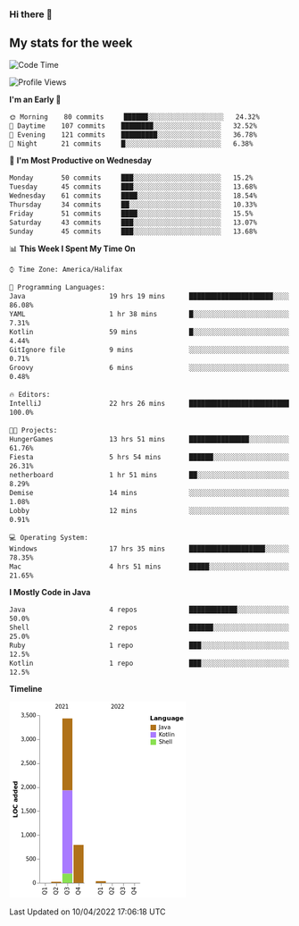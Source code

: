### Hi there 👋

## My stats for the week
<!--START_SECTION:waka-->
![Code Time](http://img.shields.io/badge/Code%20Time-170%20hrs%2021%20mins-blue)

![Profile Views](http://img.shields.io/badge/Profile%20Views-0-blue)

**I'm an Early 🐤** 

```text
🌞 Morning    80 commits     ██████░░░░░░░░░░░░░░░░░░░   24.32% 
🌆 Daytime    107 commits    ████████░░░░░░░░░░░░░░░░░   32.52% 
🌃 Evening    121 commits    █████████░░░░░░░░░░░░░░░░   36.78% 
🌙 Night      21 commits     █░░░░░░░░░░░░░░░░░░░░░░░░   6.38%

```
📅 **I'm Most Productive on Wednesday** 

```text
Monday       50 commits     ███░░░░░░░░░░░░░░░░░░░░░░   15.2% 
Tuesday      45 commits     ███░░░░░░░░░░░░░░░░░░░░░░   13.68% 
Wednesday    61 commits     ████░░░░░░░░░░░░░░░░░░░░░   18.54% 
Thursday     34 commits     ██░░░░░░░░░░░░░░░░░░░░░░░   10.33% 
Friday       51 commits     ████░░░░░░░░░░░░░░░░░░░░░   15.5% 
Saturday     43 commits     ███░░░░░░░░░░░░░░░░░░░░░░   13.07% 
Sunday       45 commits     ███░░░░░░░░░░░░░░░░░░░░░░   13.68%

```


📊 **This Week I Spent My Time On** 

```text
⌚︎ Time Zone: America/Halifax

💬 Programming Languages: 
Java                     19 hrs 19 mins      █████████████████████░░░░   86.08% 
YAML                     1 hr 38 mins        █░░░░░░░░░░░░░░░░░░░░░░░░   7.31% 
Kotlin                   59 mins             █░░░░░░░░░░░░░░░░░░░░░░░░   4.44% 
GitIgnore file           9 mins              ░░░░░░░░░░░░░░░░░░░░░░░░░   0.71% 
Groovy                   6 mins              ░░░░░░░░░░░░░░░░░░░░░░░░░   0.48%

🔥 Editors: 
IntelliJ                 22 hrs 26 mins      █████████████████████████   100.0%

🐱‍💻 Projects: 
HungerGames              13 hrs 51 mins      ███████████████░░░░░░░░░░   61.76% 
Fiesta                   5 hrs 54 mins       ██████░░░░░░░░░░░░░░░░░░░   26.31% 
netherboard              1 hr 51 mins        ██░░░░░░░░░░░░░░░░░░░░░░░   8.29% 
Demise                   14 mins             ░░░░░░░░░░░░░░░░░░░░░░░░░   1.08% 
Lobby                    12 mins             ░░░░░░░░░░░░░░░░░░░░░░░░░   0.91%

💻 Operating System: 
Windows                  17 hrs 35 mins      ███████████████████░░░░░░   78.35% 
Mac                      4 hrs 51 mins       █████░░░░░░░░░░░░░░░░░░░░   21.65%

```

**I Mostly Code in Java** 

```text
Java                     4 repos             ████████████░░░░░░░░░░░░░   50.0% 
Shell                    2 repos             ██████░░░░░░░░░░░░░░░░░░░   25.0% 
Ruby                     1 repo              ███░░░░░░░░░░░░░░░░░░░░░░   12.5% 
Kotlin                   1 repo              ███░░░░░░░░░░░░░░░░░░░░░░   12.5%

```


**Timeline**

![Chart not found](https://raw.githubusercontent.com/lyndseyy/lyndseyy/main/charts/bar_graph.png) 


 Last Updated on 10/04/2022 17:06:18 UTC
<!--END_SECTION:waka-->